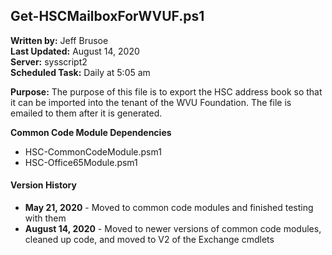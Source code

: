 ## Get-HSCMailboxForWVUF.ps1

**Written by:** Jeff Brusoe<br>
**Last Updated:** August 14, 2020<br>
**Server:** sysscript2<br>
**Scheduled Task:** Daily at 5:05 am<br>

**Purpose:** The purpose of this file is to export the HSC address book so that it can be imported into the tenant of the WVU Foundation. The file is emailed to them after it is generated.

**Common Code Module Dependencies**<br>
* HSC-CommonCodeModule.psm1
* HSC-Office65Module.psm1

#### Version History
* **May 21, 2020** - Moved to common code modules and finished testing with them
* **August 14, 2020** - Moved to newer versions of common code modules, cleaned up code, and moved to V2 of the Exchange cmdlets
